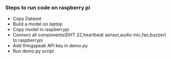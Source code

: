 ### Steps to run code on raspberry pi
* Copy Dataset
* Build a model on laptop
* Copy model in raspberrypi 
* Connect all components(DHT 22,heartbeat sensor,audio mic,fan,buzzer)  to raspberrypi
* Add thingspeak API key in demo.py
* Run demo.py script
